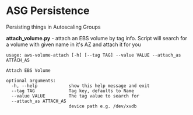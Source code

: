 ASG Persistence
================

Persisting things in Autoscaling Groups

**attach_volume.py** - attach an EBS volume by tag info. Script will search for a volume with given name in it's AZ and attach it for you

	usage: aws-volume-attach [-h] [--tag TAG] --value VALUE --attach_as ATTACH_AS

	Attach EBS Volume

	optional arguments:
	  -h, --help            show this help message and exit
	  --tag TAG             Tag key, defaults to Name
	  --value VALUE         The tag value to search for
	  --attach_as ATTACH_AS
	                        device path e.g. /dev/xvdb
